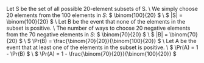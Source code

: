 Let S be the set of all possible 20-element subsets of S. \\
We simply choose 20 elements from the 100 elements in $S$: $ \binom{100}{20} $ \\
$ |S| = \binom{100}{20} $ \\
Let B be the event that none of the elements in the subset is positive. \\
The number of ways to choose 20 negative elements from the 70 negative elements in $S$: $ \binom{70}{20} $ \\
$ |B| = \binom{70}{20} $ \\
$ \Pr(B) = \frac{\binom{70}{20}}{\binom{100}{20}} $ \\
Let A be the event that at least one of the elements in the subset is positive. \\
$ \Pr(A) = 1 - \Pr(B) $ \\
$ \Pr(A) = 1 - \frac{\binom{70}{20}}{\binom{100}{20}} $
